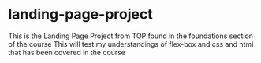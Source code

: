 # landing-page-project
This is the Landing Page Project from TOP found in the foundations section of the course
This will test my understandings of flex-box and css and html that has been covered in the course
